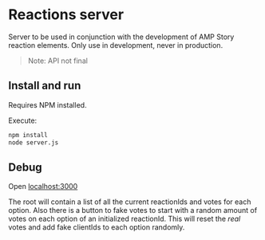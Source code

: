 # Reactions server

Server to be used in conjunction with the development of AMP Story reaction elements.
Only use in development, never in production.

> Note: API not final

## Install and run

Requires NPM installed.

Execute:

```bash
npm install
node server.js
```

## Debug

Open [localhost:3000](http://localhost:3000)

The root will contain a list of all the current reactionIds and votes for each option. Also there is a button to fake votes to start with a random amount of votes on each option of an initialized reactionId. This will reset the *real* votes and add fake clientIds to each option randomly.